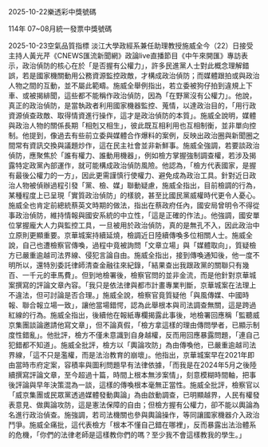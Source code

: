 
2025-10-22樂透彩中獎號碼

                                
114年 07~08月統一發票中獎號碼
                             
2025-10-23空氣品質指標
                              淡江大學政經系兼任助理教授施威全今（22）日接受主持人黃光芹《CNEWS匯流新聞網》政論live直播節目《中午來開匯》專訪表示，政治偵防的核心在於「是否握有公權力」，許多民進黨人士對此概念理解錯誤，若是國家機關動用公務資源監控政敵，才構成政治偵防；而媒體跟拍或與政治人物之間的互動，並不屬此範疇。施威全舉例指出，若立委被狗仔拍到違規上下車、或被揭緋聞，這些都不能稱作政治偵防，因為「在野黨沒有公權力」。他說，真正的政治偵防，是當執政者利用國家機器監控、蒐情，以達政治目的，「用行政資源偵查政敵、取得情資進行操作，這才是政治偵防的本質」。施威全說明，媒體與政治人物的關係長期「相剋又相生」，彼此既互相利用也互相制衡，並非單向控制。他提到，像過去有些前立委與媒體合作爆料的案例，反映出政治圈與新聞圈之間常有資訊交換與議題炒作，這在民主社會並非新鮮事。施威全強調，若要談政治偵防，應聚焦於「誰有權力、誰動用機器」，例如檢方掌握強制調查權，若涉及揭露特定政黨內部運作，就可能構成政治偵防風險。他認為，「檢方代表國家，是握有最後公權力的一方」，因此更需謹慎行使權力、避免成為政治工具。針對近日政治人物被偵辦過程引發「黨、檢、媒」聯動疑慮，施威全指出，目前檢調的行為，某種程度上已呈現「實質政治偵防」的樣貌，甚至比國民黨威權時代更令人憂心。施威全也肯定前總統蔡英文時期的做法，指出在蔡政府任內，國安局曾明令不得從事政治偵防，維持情報與國安系統的中立性，「這是正確的作法」。他強調，國安單位掌握龐大人力與監控工具，一旦被用於政治偵防，真的是無孔不入，因此政治中立原則更顯重要。京華城案持續延燒，檢調近日陸續傳喚多位相關人士。施威全說，自己也遭檢察官傳喚，過程中竟被詢問「文章立場」與「媒體取向」，質疑檢方已嚴重逾越司法界線、侵犯言論自由。施威全指出，接到傳喚通知後，他一度不明所以，還特別委託律師清查金融往來紀錄，「結果查出我跟政黨的關聯只有幾百、一千元的車馬費」。但到地檢署後，檢察官問的並非金流，而是他針對京華城案撰寫的評論文章內容。「我只是依法律與都市計畫專業判斷，京華城案在法理上不違法，但可討論是否合理。」施威全說，檢察官竟質疑他「與風傳媒、中國時報、聯合報立場一致」，讓他當場錯愕，認為此舉根本與司法調查無關，這是跨過紅線的行為。施威全指出，後續他在報紙專欄揭露此事後，地檢署回應稱「監聽威京集團談論邀請他寫文章」，但不論真假，「檢方拿這樣的理由傳問學者，已顯示制度性錯亂」。他批評，檢方不僅未意識到自身越權，反而用回應暴露問題，「連自己犯錯都不知道」。施威全批評，檢方以「輿論攻防」為由傳喚他，已嚴重逾越司法界線，「這不只是濫權，而是法治教育的崩壞」。他指出，京華城案早在2021年即由當時市府定案，容積率與圖利問題早有法律依據，「而我是在2024年5月之後陸續撰寫評論文章，至今超過十篇，時間上根本無涉案情」，刻意模糊時間軸，把事後評論與早年決策混為一談，這樣的傳喚根本毫無正當性。施威全批評，檢察官以「威京集團或民眾黨透過媒體發動輿論」為由啟動調查，已明顯越界，人民有權發表意見、做輿論攻防，這是憲法保障的自由；但檢方握有公權力，卻不能以輿論為名進行政治偵查。施強調，若司法機關也參與輿論操作，等同讓國家機器介入政治鬥爭。施威全痛批，這代表檢方「根本不懂自己錯在哪裡」，反而暴露出法治體系的危機，「你們的法律老師是這樣教你們的嗎？至少我不會這樣教我的學生。」